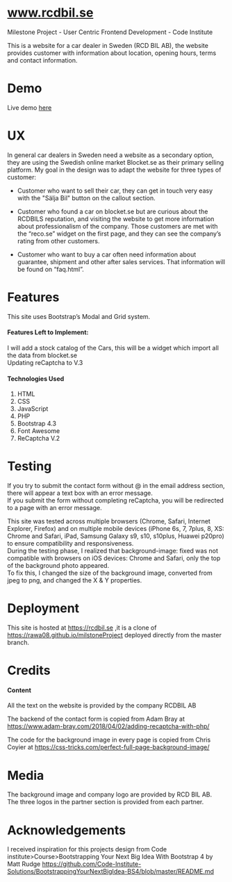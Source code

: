 # www.rcdbil.se
Milestone Project  - User Centric Frontend Development - Code Institute  

This is a website for a car dealer in Sweden (RCD BIL AB), the website provides customer with information about location, opening hours, terms and contact information.
# Demo

Live demo [here](https://rawa08.github.io/milstoneProject)

# UX
In general car dealers in Sweden need a website as a secondary option, they are using the Swedish online market Blocket.se as their primary selling platform.
My goal in the design was to adapt the website for three types of customer:
* Customer who want to sell their car, they can get in touch very easy with the "Sälja Bil" button on the callout section.

* Customer who found a car on blocket.se but are curious about the RCDBILS reputation, and visiting the website to get more information about professionalism of the company.
Those customers are met with the “reco.se” widget on the first page, and they can see the company’s rating from other customers.

* Customer who want to buy a car often need information about guarantee, shipment and other after sales services. That information will be found on “faq.html”.



# Features
This site uses Bootstrap’s Modal and Grid system.  
#### Features Left to Implement:
I will add a stock catalog of the Cars, this will be a widget which import all the data from blocket.se  
Updating reCaptcha to V.3  

#### Technologies Used
1.	HTML
2.	CSS
3.	JavaScript
4.	PHP
5.	Bootstrap 4.3
6.	Font Awesome
7.	ReCaptcha V.2

# Testing
If you try to submit the contact form without @ in the email address section, there will appear a text box with an error message.  
If you submit the form without completing reCaptcha, you will be redirected to a page with an error message.  

This site was tested across multiple browsers (Chrome, Safari, Internet Explorer, Firefox) and on multiple mobile devices (iPhone 6s, 7, 7plus, 8, XS: Chrome and Safari, iPad, Samsung Galaxy s9, s10, s10plus, Huawei p20pro) to ensure compatibility and responsiveness.  
During the testing phase, I realized that background-image: fixed was not compatible with browsers on iOS devices: Chrome and Safari, only the top of the background photo appeared.  
To fix this, I changed the size of the background image, converted from jpeg to png, and changed the X & Y properties.

# Deployment
This site is hosted at https://rcdbil.se ,it is a clone of https://rawa08.github.io/milstoneProject deployed directly from the master branch.

# Credits
#### Content
All the text on the website is provided by the company RCDBIL AB  

The backend of the contact form is copied from Adam Bray at
https://www.adam-bray.com/2018/04/02/adding-recaptcha-with-php/  

The code for the background image in every page is copied from Chris Coyier at
 https://css-tricks.com/perfect-full-page-background-image/  
 
# Media
The background image and company logo are provided by RCD BIL AB.  
The three logos in the partner section is provided from each partner.  
# Acknowledgements
I received inspiration for this projects design from Code institute>Course>Bootstrapping Your Next Big Idea With Bootstrap 4   by Matt Rudge https://github.com/Code-Institute-Solutions/BootstrappingYourNextBigIdea-BS4/blob/master/README.md

